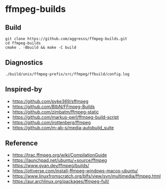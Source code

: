 # ffmpeg-builds

## Build

```
git clone https://github.com/aggresss/ffmpeg-builds.git
cd ffmpeg-builds
cmake . -Bbuild && make -C build
```

## Diagnostics

`./build/unix/ffmpeg-prefix/src/ffmpeg/ffbuild/config.log`

## Inspired-by

- https://github.com/pyke369/sffmpeg
- https://github.com/BtbN/FFmpeg-Builds
- https://github.com/zimbatm/ffmpeg-static
- https://github.com/markus-perl/ffmpeg-build-script
- https://github.com/jrottenberg/ffmpeg
- https://github.com/m-ab-s/media-autobuild_suite

## Reference

- https://trac.ffmpeg.org/wiki/CompilationGuide
- https://launchpad.net/ubuntu/+source/ffmpeg
- https://www.gyan.dev/ffmpeg/builds/
- https://ottverse.com/install-ffmpeg-windows-macos-ubuntu/
- https://www.linuxfromscratch.org/blfs/view/svn/multimedia/ffmpeg.html
- https://aur.archlinux.org/packages/ffmpeg-full/
